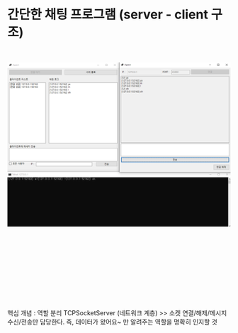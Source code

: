 # 간단한 채팅 프로그램 (server - client 구조)

<br>

![화면이미지](imgs/screen01.png)


<br>
<br>
<br>
<br>
<br>
<br>
<br>
<br>
<br>

핵심 개념 : 역할 분리
TCPSocketServer (네트워크 계층) >> 소켓 연결/해제/메시지 수신/전송만 담당한다.
즉, 데이터가 왔어요~ 만 알려주는 역할을 명확히 인지할 것

